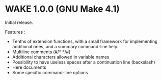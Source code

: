 # WAKE 1.0.0 (GNU Make 4.1) #
Initial release.
 
Features :

- Tenths of extension functions, with a small framework for implementing additional ones, and a summary command-line help
- Multiline comments (#/\* */#)
- Additional characters allowed in variable names
- Possibility to have useless spaces after a continuation line (backslash)
- Here documents
- Some specific command-line options
